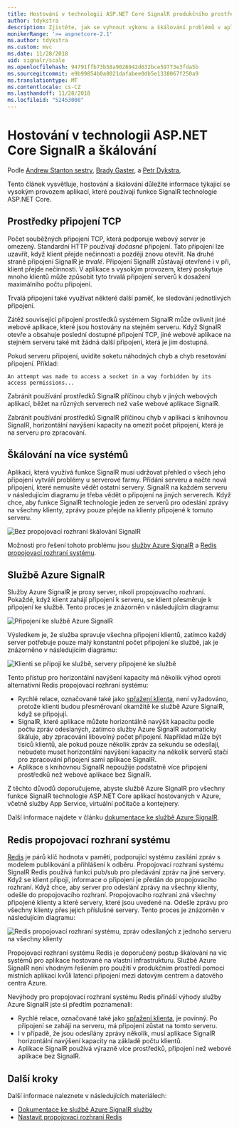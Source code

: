 ```yaml
---
title: Hostování v technologii ASP.NET Core SignalR produkčního prostředí a škálování
author: tdykstra
description: Zjistěte, jak se vyhnout výkonu a škálování problémů v aplikacích, které používají funkce SignalR technologie ASP.NET Core.
monikerRange: '>= aspnetcore-2.1'
ms.author: tdykstra
ms.custom: mvc
ms.date: 11/28/2018
uid: signalr/scale
ms.openlocfilehash: 94791ffb73b58a9026942d632bce59773e3fda5b
ms.sourcegitcommit: e9b99854b0a8021dafabee0db5e1338067f250a9
ms.translationtype: MT
ms.contentlocale: cs-CZ
ms.lasthandoff: 11/28/2018
ms.locfileid: "52453008"
---
```

# <a name="aspnet-core-signalr-hosting-and-scaling"></a>Hostování v technologii ASP.NET Core SignalR a škálování

Podle [Andrew Stanton sestry](https://twitter.com/anurse), [Brady Gaster](https://twitter.com/bradygaster), a [Petr Dykstra](https://github.com/tdykstra),

Tento článek vysvětluje, hostování a škálování důležité informace týkající se vysokým provozem aplikací, které používají funkce SignalR technologie ASP.NET Core.

## <a name="tcp-connection-resources"></a>Prostředky připojení TCP

Počet souběžných připojení TCP, která podporuje webový server je omezený. Standardní HTTP používají *dočasné* připojení. Tato připojení lze uzavřít, když klient přejde nečinnosti a později znovu otevřít. Na druhé straně připojení SignalR je *trvalé*. Připojení SignalR zůstávají otevřené i v při, klient přejde nečinnosti. V aplikace s vysokým provozem, který poskytuje mnoho klientů může způsobit tyto trvalá připojení serverů k dosažení maximálního počtu připojení.

Trvalá připojení také využívat některé další paměť, ke sledování jednotlivých připojení.

Zátěž související připojení prostředků systémem SignalR může ovlivnit jiné webové aplikace, které jsou hostovány na stejném serveru. Když SignalR otevře a obsahuje poslední dostupné připojení TCP, jiné webové aplikace na stejném serveru také mít žádná další připojení, která je jim dostupná.

Pokud serveru připojení, uvidíte soketu náhodných chyb a chyb resetování připojení. Příklad:

```
An attempt was made to access a socket in a way forbidden by its access permissions...
```

Zabránit používání prostředků SignalR příčinou chyb v jiných webových aplikací, běžet na různých serverech než vaše webové aplikace SignalR.

Zabránit používání prostředků SignalR příčinou chyb v aplikaci s knihovnou SignalR, horizontální navýšení kapacity na omezit počet připojení, která je na serveru pro zpracování.

## <a name="scale-out"></a>Škálování na více systémů

Aplikaci, která využívá funkce SignalR musí udržovat přehled o všech jeho připojení vytváří problémy u serverové farmy. Přidání serveru a načte nová připojení, které nemusíte vědět ostatní servery. SignalR na každém serveru v následujícím diagramu je třeba vědět o připojení na jiných serverech. Když chce, aby funkce SignalR technologie jeden ze serverů pro odeslání zprávy na všechny klienty, zprávy pouze přejde na klienty připojené k tomuto serveru.

![Bez propojovací rozhraní škálování SignalR](scale/_static/scale-no-backplane.png)

Možnosti pro řešení tohoto problému jsou [služby Azure SignalR](#azure-signalr-service) a [Redis propojovací rozhraní systému](#redis-backplane).

## <a name="azure-signalr-service"></a>Službě Azure SignalR

Služby Azure SignalR je proxy server, nikoli propojovacího rozhraní. Pokaždé, když klient zahájí připojení k serveru, se klient přesměruje k připojení ke službě. Tento proces je znázorněn v následujícím diagramu:

![Připojení ke službě Azure SignalR](scale/_static/azure-signalr-service-one-connection.png)

Výsledkem je, že služba spravuje všechna připojení klientů, zatímco každý server potřebuje pouze malý konstantní počet připojení ke službě, jak je znázorněno v následujícím diagramu:

![Klienti se připojí ke službě, servery připojené ke službě](scale/_static/azure-signalr-service-multiple-connections.png)

Tento přístup pro horizontální navýšení kapacity má několik výhod oproti alternativní Redis propojovací rozhraní systému:

* Rychlé relace, označované také jako [spřažení klienta](/iis/extensions/configuring-application-request-routing-arr/http-load-balancing-using-application-request-routing#step-3---configure-client-affinity), není vyžadováno, protože klienti budou přesměrovaní okamžitě ke službě Azure SignalR, když se připojují.
* SignalR, které aplikace můžete horizontálně navýšit kapacitu podle počtu zpráv odeslaných, zatímco služby Azure SignalR automaticky škáluje, aby zpracování libovolný počet připojení. Například může být tisíců klientů, ale pokud pouze několik zpráv za sekundu se odesílají, nebudete muset horizontální navýšení kapacity na několik serverů stačí pro zpracování připojení sami aplikace SignalR.
* Aplikace s knihovnou SignalR nepoužije podstatně více připojení prostředků než webové aplikace bez SignalR.

Z těchto důvodů doporučujeme, abyste službě Azure SignalR pro všechny funkce SignalR technologie ASP.NET Core aplikací hostovaných v Azure, včetně služby App Service, virtuální počítače a kontejnery.

Další informace najdete v článku [dokumentace ke službě Azure SignalR](/azure/azure-signalr/signalr-overview).

## <a name="redis-backplane"></a>Redis propojovací rozhraní systému

[Redis](https://redis.io/) je párů klíč hodnota v paměti, podporující systému zasílání zpráv s modelem publikování a přihlášení k odběru. Propojovací rozhraní systému SignalR Redis používá funkci pub/sub pro předávání zpráv na jiné servery. Když se klient připojí, informace o připojení je předán do propojovacího rozhraní. Když chce, aby server pro odeslání zprávy na všechny klienty, odešle do propojovacího rozhraní. Propojovacího rozhraní zná všechny připojené klienty a které servery, které jsou uvedené na. Odešle zprávu pro všechny klienty přes jejich příslušné servery. Tento proces je znázorněn v následujícím diagramu:

![Redis propojovací rozhraní systému, zpráv odesílaných z jednoho serveru na všechny klienty](scale/_static/redis-backplane.png)

Propojovací rozhraní systému Redis je doporučený postup škálování na víc systémů pro aplikace hostované na vlastní infrastrukturu. Službě Azure SignalR není vhodným řešením pro použití v produkčním prostředí pomocí místních aplikací kvůli latenci připojení mezi datovým centrem a datového centra Azure.

Nevýhody pro propojovací rozhraní systému Redis přináší výhody služby Azure SignalR jste si předtím poznamenali:

* Rychlé relace, označované také jako [spřažení klienta](/iis/extensions/configuring-application-request-routing-arr/http-load-balancing-using-application-request-routing#step-3---configure-client-affinity), je povinný. Po připojení se zahájí na serveru, má připojení zůstat na tomto serveru.
* I v případě, že jsou odesílány zprávy několik, musí aplikace SignalR horizontální navýšení kapacity na základě počtu klientů.
* Aplikace SignalR používá výrazně více prostředků, připojení než webové aplikace bez SignalR.

## <a name="next-steps"></a>Další kroky

Další informace naleznete v následujících materiálech:

* [Dokumentace ke službě Azure SignalR služby](/azure/azure-signalr/signalr-overview)
* [Nastavit propojovací rozhraní Redis](xref:signalr/redis-backplane)
